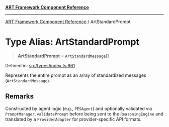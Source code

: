 [**ART Framework Component Reference**](../README.md)

***

[ART Framework Component Reference](../README.md) / ArtStandardPrompt

# Type Alias: ArtStandardPrompt

> **ArtStandardPrompt** = [`ArtStandardMessage`](../interfaces/ArtStandardMessage.md)[]

Defined in: [src/types/index.ts:961](https://github.com/hashangit/ART/blob/1e49ae91e230443ba790ac800658233963b3d60c/src/types/index.ts#L961)

Represents the entire prompt as an array of standardized messages (`ArtStandardMessage`).

## Remarks

Constructed by agent logic (e.g., `PESAgent`) and optionally validated via
`PromptManager.validatePrompt` before being sent to the `ReasoningEngine` and
translated by a `ProviderAdapter` for provider-specific API formats.
